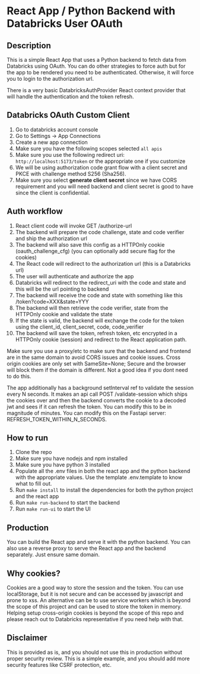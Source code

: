 # React App / Python Backend with Databricks User OAuth


## Description

This is a simple React App that uses a Python backend to fetch data from Databricks using OAuth. 
You can do other strategies to force auth but for the app to be rendered you need to be authenticated.
Otherwise, it will force you to login to the authorization url. 

There is a very basic DatabricksAuthProvider React context provider that will handle the authentication and the token refresh.

## Databricks OAuth Custom Client

1. Go to databricks account console
2. Go to Settings -> App Connections
3. Create a new app connection
4. Make sure you have the following scopes selected `all apis`
5. Make sure you use the following redirect uri: `http://localhost:5173/token` or the appropriate one if you customize
6. We will be using authorization code grant flow with a client secret and PKCE with challenge method S256 (Sha256).
7. Make sure you select **generate client secret** since we have CORS requirement and you will need backend and client secret is good to have since the client is confidential.

## Auth workflow

1. React client code will invoke GET /authorize-url
2. The backend will prepare the code challenge, state and code verifier and ship the authorization url
3. The backend will also save this config as a HTTPOnly cookie (oauth_challenge_cfg) (you can optionally add secure flag for the cookies)
4. The React code will redirect to the authorization url (this is a Databricks url)
5. The user will authenticate and authorize the app
6. Databricks will redirect to the redirect_uri with the code and state and this will be the url pointing to backend
7. The backend will receive the code and state with something like this /token?code=XXX&state=YYY
8. The backend will then retrieve the code verifier, state from the HTTPOnly cookie and validate the state
9. If the state is valid, the backend will exchange the code for the token using the client_id, client_secret, code, code_verifier
10. The backend will save the token, refresh token, etc encrypted in a HTTPOnly cookie (session) and redirect to the React application path.

Make sure you use a proxy/etc to make sure that the backend and frontend are in the same domain to avoid CORS issues and cookie issues.
Cross origin cookies are only set with SameSite=None; Secure and the browser will block them if the domain is different. Not a good idea 
if you dont need to do this.

The app additionally has a background setInterval ref to validate the session every N seconds. It makes an api call POST /validate-session which 
ships the cookies over and then the backend converts the cookie to a decoded jwt and sees if it can refresh the token. You can modify this to be in magnitude of minutes.
You can modify this on the Fastapi server: REFRESH_TOKEN_WITHIN_N_SECONDS.

## How to run

1. Clone the repo
2. Make sure you have nodejs and npm installed
3. Make sure you have python 3 installed
4. Populate all the .env files in both the react app and the python backend with the appropriate values. Use the template .env.template to know what to fill out.
5. Run `make install` to install the dependencies for both the python project and the react app
6. Run `make run-backend` to start the backend
7. Run `make run-ui` to start the UI

## Production

You can build the React app and serve it with the python backend.
You can also use a reverse proxy to serve the React app and the backend separately. Just ensure same domain.

## Why cookies?

Cookies are a good way to store the session and the token. 
You can use localStorage, but it is not secure and can be accessed by javascript and prone to xss. An alternative 
can be to use service workers which is beyond the scope of this project and can be used to store the token in memory.
Helping setup cross-origin cookies is beyond the scope of this repo and please reach out to Databricks representative 
if you need help with that.

## Disclaimer

This is provided as is, and you should not use this in production without proper security review. 
This is a simple example, and you should add more security features like CSRF protection, etc.